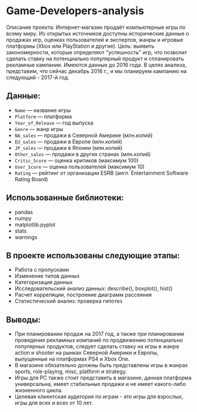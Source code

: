 # Game-Developers-analysis
Описание проекта: Интернет-магазин продаёт компьютерные игры по всему миру. Из открытых источников доступны исторические данные о продажах игр, оценках пользователей и экспертов, жанры и игровые платформы (Xbox или PlayStation и другие). Цель: выявить закономерности, которые определяют "успешность" игр, что позволит сделать ставку на потенциально популярный продукт и спланировать рекламные кампании. Имеются данные до 2016 года. В целях анализа, представим, что сейчас декабрь 2016 г., и мы планируем кампанию на следующий - 2017-й год.

## Данные:
- `Name` — название игры
- `Platform` — платформа
- `Year_of_Release` — год выпуска
- `Genre` — жанр игры
- `NA_sales` — продажи в Северной Америке (млн.копий)
- `EU_sales` — продажи в Европе (млн.копий)
- `JP_sales` — продажи в Японии (млн.копий)
- `Other_sales` — продажи в других странах (млн.копий)
- `Critic_Score` — оценка критиков (максимум 100)
- `User_Score` — оценка пользователей (максимум 10)
- `Rating` — рейтинг от организации ESRB (англ. Entertainment Software Rating Board)

## Использованные библиотеки:
- pandas
- numpy
- matplotlib.pyplot
- stats
- warnings
  
## В проекте использованы следующие этапы:
- Работа с пропусками
- Изменение типов данных
- Категоризация данных
- Исследовательский анализ данных: describe(), boxplot(), hist()
- Расчет корреляции, построение диаграмм рассеяния
- Статистический анализ: проверка гипотез

## Выводы:
- При планировании продаж на 2017 год, а также при планировании проведения рекламных компаний по продвижению потенциально популярных продуктов, следует сделать ставку на игры в жанре action и shooter на рынках Северной Америки и Европы, выпущенные на платформах PS4 и Xbox One.
- В магазине обязательно должны быть представлены игры в жанрах sports, role-playing, misc, platform и strategy.
- Игры для PC также стоит представить в магазине, данная платформа универсальна, имеет стабильные продажи и не имеет какого-либо жизненного цикла.
- Целевая клиентская аудитория по играм - это игры для взрослых, игры для всех и всех от 10 лет.
